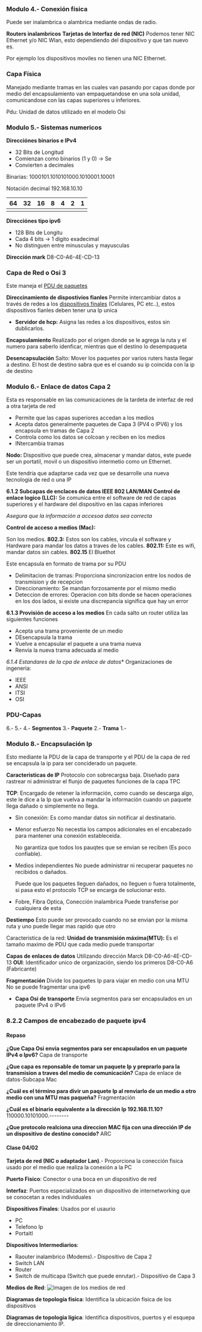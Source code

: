 ### Modulo 4.- Conexión física
Puede ser inalambrica o alambrica mediante ondas de radio.

**Routers inalambricos**
**Tarjetas de Interfaz de red (NIC)**
Podemos tener NIC Ethernet y/o NIC Wlan, esto dependiendo del dispositivo y que tan nuevo es.

Por ejemplo los dispositivos moviles no tienen una NIC Ethernet.

### Capa Física
Manejado mediante tramas en las cuales van pasando por capas donde por medio del encapsulamiento van empaquetandose en una sola unidad, comunicandose con las capas superiores u inferiores.

Pdu: Unidad de datos utilizado en el modelo Osi

### Modulo 5.- Sistemas numericos

**Direcciónes binarios e IPv4**
- 32 Bits de Longitud
- Comienzan como binarios (1 y 0) -> Se 
- Convierten a decimales

Binarias:
1000101.1010101000.1010001.10001

Notación decimal
192.168.10.10

| 64 | 32 | 16 | 8 | 4 | 2 | 1 |
| -- | -- | -- | - | - | - | - |
|    |    |    |   |   |   |   |

**Direcciónes tipo ipv6**
- 128 Bits de Longitu
- Cada 4 bits -> 1 digito exadecimal
- No distinguen entre minusculas y mayusculas

**Dirección mark**
D8-C0-A6-4E-CD-13

### Capa de Red o Osi 3
Este maneja el <u>PDU de paquetes</u>

**Direccinamiento de dispostivios fianles**
Permite intercambiar datos a través de redes a los <u>dispositivos finales</u> (Celulares, PC etc..), estos dispositivos fianles deben tener una Ip unica

- **Servidor de hcp:**
Asigna las redes a los dispositivos, estos sin dublicarlos. 

**Encapsulamiento**
Realizado por el origen donde se le agrega la ruta y el numero para saberlo idenficar, mientras que el destino lo desempaqueta

**Desencapsulación**
Salto: Mover los paquetes por varios ruters hasta llegar a destino.
El host de destino sabra que es el cuando su ip coincida con la ip de destino

### Modulo 6.- Enlace de datos Capa 2
Esta es responsable en las comunicaciones de la tardeta de interfaz de red a otra tarjeta de red

- Permite que las capas superiores accedan a los medios
- Acepta datos generalmente paquetes de Capa 3 (PV4 o IPV6) y los encapsula en tramas de Capa 2
- Controla como los datos se colcoan y reciben en los medios
- INtercambia tramas

**Nodo:** Dispositivo que puede crea, almacenar y mandar datos, este puede ser un portatil, movil o un dispositivo intermetio como un Ethernet.

Este tendria que adaptarse cada vez que se desarrolle una nueva tecnologia de red o una IP

**6.1.2 Subcapas de enclaces de datos IEEE 802 LAN/MAN**
**Control de enlace logico (LLC):** Se comunica entre el software de red de capas superiores y el hardware del dispositivo en las capas inferiores

*Asegura que la información a accesoa  datos sea correcta*

**Control de acceso a medios (Mac):**
 
Son los medios.
**802.3:** Estos son los cables, vincula el software y Hardware para mandar los datos a traves de los cables.
**802.11:** Este es wifi, mandar datos sin cables.
**802.15** El Bluethot 

Este encapsula en formato de trama por su PDU

- Delimitacion de tramas: Proporciona sincronizacion entre los nodos de transmision y de recepcion
- Direccionamiento: Se mandan forzosamente por el mismo medio
- Deteccion de errores: Operacion con bits donde se hacen operaciones en los dos lados, si existe una discrepancia significa que hay un error

**6.1.3 Provisión de acceso a los medios**
En cada salto un router utiliza las siguientes funciones
- Acepta una trama proveniente de un medio
- DEsencapsula la trama
- Vuelve a encapsular el paquete a una trama nueva
- Renvia la nueva trama adecuada al medio

**6.1.4* Estandares de la cpa de enlace de datos**
Organizaciones de ingeneria:
- IEEE
- ANSI
- ITSI
- OSI

### PDU-Capas
6.-
5.-
4.- **Segmentos**
3.- **Paquete**
2.- **Trama**
1.- 

### Modulo 8.- Encapsulación Ip 

Esto mediante la PDU de la capa de transporte y el PDU de la capa de red se encapsula la ip para ser conciderado un paquete.

**Caracteristicas de IP**
Protocolo con sobrecargsa baja.
Diseñado para rastrear ni administrar el flunjo de paquetes funciones de la capa TPC

**TCP**:
Encargado de retener la información, como cuando se descarga algo, este le dice a la Ip que vuelva a mandar la información cuando un paquete llega dañado o simplemente no llega.

- Sin conexión:
    Es como mandar datos sin notificar al destinatario.
- Menor esfuerzo
    No necestia los campos adicionales en el encabezado para mantener una conexión estableceida.

    No garantiza que todos los pauqtes que se envian se reciben (Es poco confiable).

- Medios independientes
    No puede administrar ni recuperar paquetes no recibidos o dañados.

    Puede que los paquetes lleguen dañados, no lleguen o fuera totalmente, si pasa esto el protocolo TCP se encarga de solucionar esto.
- Fobre, Fibra Optica, Conección inalambrica
    Puede transferise por cualquiera de esta

 **Destiempo**
 Esto puede ser provocado cuando no se envian por la misma ruta y uno puede llegar mas rapido que otro

Caracteristica de la red: 
**Unidad de transmisión máxima(MTU):** Es el tamaño maximo de PDU que cada medio puede transportar

**Capas de enlaces de datos**
Utilizando dirección Marck
D8-C0-A6-4E-CD-13
**OUI**: Identificador unico de organización, siendo los primeros D8-C0-A6 (Fabricante)

**Fragmentación**
Divide los paquetes Ip para viajar en medio con una MTU
No se puede fragmentar una ipv6


- **Capa Osi de transporte**
Envía segmentos para ser encapsulados en un paquete IPv4 o IPv6

### 8.2.2 Campos de encabezado de paquete ipv4


#### Repaso
**¿Que Capa Osi envia segmentos para ser encapsulados en un paquete IPv4 o Ipv6?**
Capa de transporte

**¿Que capa es reponsable de tomar un paquete Ip y preprarlo para la transmision a traves del medio de comunicación?**
Capa de enlace de datos-Subcapa Mac

**¿Cuál es el término para divir un paquete Ip al renviarlo de un medio a otro medio con una MTU mas paqueña?**
Fragmentación

**¿Cuál es el binario equivalente a la dirección Ip 192.168.11.10?**
110000.10101000.--------

**¿Que protocolo realciona una direccion MAC fija con una dirección IP de un dispositivo de destino conocido?**
ARC

#### Clase 04/02
**Tarjeta de red (NIC o adaptador Lan)**.- Proporciona la conección fisica usado por el medio que realiza la conexión a la PC

**Puerto Fisico**: Conector o una boca en un dispositivo de red

**Interfaz**: Puertos especializados en un dispositivo de internetworking que se conocetan a redes individuales

**Dispositivos Finales**: Usados por el usaurio 
- PC
- Telefono Ip
- Portaitl

**Dispositivos Intermediarios**:
- Raouter inalambrico (Modems).- Dispositivo de Capa 2
- Switch LAN
- Router
- Switch de multicapa (Switch que puede enrutar).- Dispositivo de Capa 3

**Medios de Red**:
![Imagen de los medios de red](Imagenes/Medios_Red.jpg)

**Diagramas de topología fisica**: Identifica la ubicación fisica de los dispositivos

**Diagramas de topologia lígica**: Identifica dispositivos, puertos y el esquepa de direccionamiento IP.